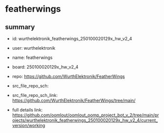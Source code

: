 # featherwings
 
## summary 
* id: wurthelektronik_featherwings_250100020129x_hw_v2_4
* user: wurthelektronik
* name: featherwings
* board: 250100020129x_hw_v2_4
* repo: https://github.com/WurthElektronik/FeatherWings



* src_file_repo_sch: 
* src_file_repo_sch_link: https://github.com/WurthElektronik/FeatherWings/tree/main/
* full details link: https://github.com/oomlout/oomlout_oomp_project_bot_v_2/tree/main/projects/wurthelektronik_featherwings_250100020129x_hw_v2_4/current_version/working  







